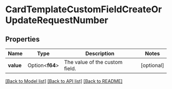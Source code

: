 # CardTemplateCustomFieldCreateOrUpdateRequestNumber

## Properties

Name | Type | Description | Notes
------------ | ------------- | ------------- | -------------
**value** | Option<**f64**> | The value of the custom field. | [optional]

[[Back to Model list]](../README.md#documentation-for-models) [[Back to API list]](../README.md#documentation-for-api-endpoints) [[Back to README]](../README.md)


